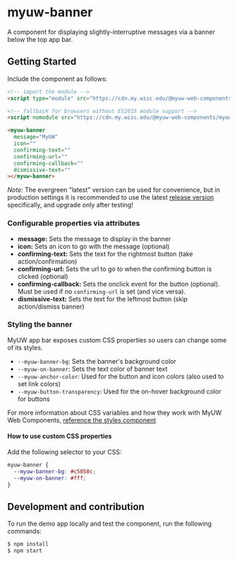 # myuw-banner

A component for displaying slightly-interruptive messages via a banner below the top app bar.

## Getting Started

Include the component as follows:

```html
<!-- import the module -->
<script type="module" src="https://cdn.my.wisc.edu/@myuw-web-components/myuw-banner@latest/myuw-banner.min.mjs"></script>

<!-- fallback for browsers without ES2015 module support -->
<script nomodule src="https://cdn.my.wisc.edu/@myuw-web-components/myuw-banner@latest/myuw-banner.min.js"></script>

<myuw-banner
  message="MyUW"
  icon=""
  confirming-text=""
  confirming-url=""
  confirming-callback=""
  dismissive-text=""
></myuw-banner>
```

_Note:_ The evergreen "latest" version can be used for convenience, but in production settings it is recommended to use the latest [release version](https://github.com/myuw-web-components/myuw-banner/releases) specifically, and upgrade only after testing!

### Configurable properties via attributes

- **message:** Sets the message to display in the banner
- **icon:** Sets an icon to go with the message (optional)
- **confirming-text:** Sets the text for the rightmost button (take action/confirmation)
- **confirming-url:** Sets the url to go to when the confirming button is clicked (optional)
- **confirming-callback:** Sets the onclick event for the button (optional). Must be used if no `confirming-url` is set (and vice versa).
- **dismissive-text:** Sets the text for the leftmost button (skip action/dismiss banner)

### Styling the banner

MyUW app bar exposes custom CSS properties so users can change some of its styles.

- `--myuw-banner-bg`: Sets the banner's background color
- `--myuw-on-banner`: Sets the text color of banner text
- `--myuw-anchor-color`: Used for the button and icon colors (also used to set link colors)
- `--myuw-button-transparency`: Used for the on-hover background color for buttons


For more information about CSS variables and how they work with MyUW Web Components, [reference the styles component](https://github.com/myuw-web-components/myuw-app-styles "reference the styles component")

#### How to use custom CSS properties

Add the following selector to your CSS:

```css
myuw-banner {
  --myuw-banner-bg: #c5050c;
  --myuw-on-banner: #fff;
}
```

## Development and contribution

To run the demo app locally and test the component, run the following commands:

```bash
$ npm install
$ npm start
```
